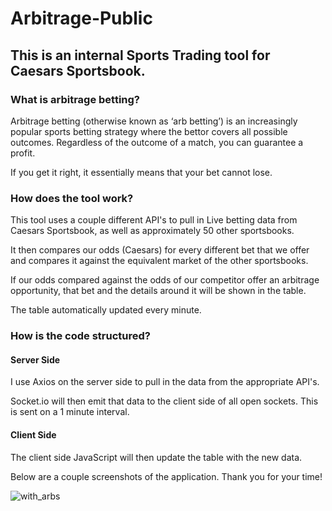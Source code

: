 # Arbitrage-Public

## This is an internal Sports Trading tool for Caesars Sportsbook.

### What is arbitrage betting?
Arbitrage betting (otherwise known as ‘arb betting’) is an increasingly popular sports betting strategy where the bettor covers all possible outcomes. Regardless of the outcome of a match, you can guarantee a profit.

If you get it right, it essentially means that your bet cannot lose. 

### How does the tool work?
This tool uses a couple different API's to pull in Live betting data from Caesars Sportsbook, as well as approximately 50 other sportsbooks.

It then compares our odds (Caesars) for every different bet that we offer and compares it against the equivalent market of the other sportsbooks.

If our odds compared against the odds of our competitor offer an arbitrage opportunity, that bet and the details around it will be shown in the table.

The table automatically updated every minute.

### How is the code structured?

#### Server Side
I use Axios on the server side to pull in the data from the appropriate API's.

Socket.io will then emit that data to the client side of all open sockets. This is sent on a 1 minute interval.

#### Client Side
The client side JavaScript will then update the table with the new data.



Below are a couple screenshots of the application. Thank you for your time!

![with_arbs](https://user-images.githubusercontent.com/93163082/169875822-77eef13f-27ed-45f2-af33-0599492534ea.png)



